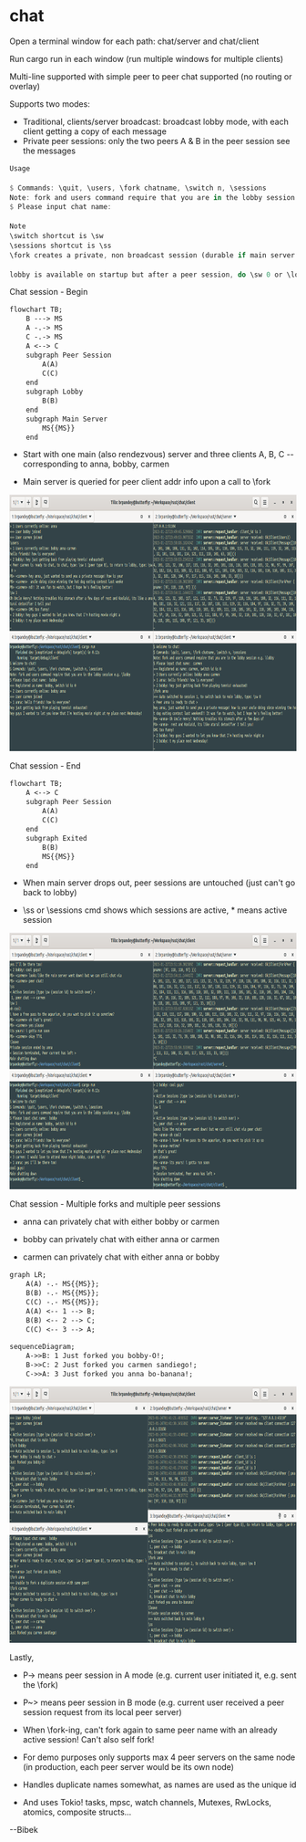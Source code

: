 # chat

Open a terminal window for each path: chat/server and chat/client

Run cargo run in each window (run multiple windows for multiple clients)

Multi-line supported with simple peer to peer chat supported (no routing or overlay)

Supports two modes:

* Traditional, clients/server broadcast: broadcast lobby mode, with each client getting a copy of each message
* Private peer sessions: only the two peers A & B in the peer session see the messages

```rust
Usage

$ Commands: \quit, \users, \fork chatname, \switch n, \sessions
Note: fork and users command require that you are in the lobby session e.g. \lobby
$ Please input chat name:

Note
\switch shortcut is \sw
\sessions shortcut is \ss
\fork creates a private, non broadcast session (durable if main server drops)

lobby is available on startup but after a peer session, do \sw 0 or \lob or \lobby
```

Chat session - Begin

```mermaid
flowchart TB;
    B ---> MS
    A -.-> MS
    C -.-> MS
    A <--> C
    subgraph Peer Session
        A(A)
        C(C)
    end
    subgraph Lobby
        B(B)
    end
    subgraph Main Server
        MS{{MS}}
    end
```

* Start with one main (also rendezvous) server and three clients A, B, C -- corresponding to anna, bobby, carmen

* Main server is queried for peer client addr info upon a call to \fork

<p float="left">
  <img src='images/chat1.png' width='845' height='450'/>
</p>


Chat session - End

```mermaid
flowchart TB;
    A <--> C
    subgraph Peer Session
        A(A)
        C(C)
    end
    subgraph Exited
        B(B)
        MS{{MS}}
    end
```
* When main server drops out, peer sessions are untouched (just can't go back to lobby)

* \ss or \sessions cmd shows which sessions are active, * means active session

<p float="left">
  <img src='images/chat2.png' width='845' height='450'/>
</p>


Chat session - Multiple forks and multiple peer sessions

* anna can privately chat with either bobby or carmen

* bobby can privately chat with either anna or carmen

* carmen can privately chat with either anna or bobby

```mermaid
graph LR;
    A(A) -.- MS{{MS}};
    B(B) -.- MS{{MS}};
    C(C) -.- MS{{MS}};
    A(A) <-- 1 --> B;
    B(B) <-- 2 --> C;
    C(C) <-- 3 --> A;
```

```mermaid
sequenceDiagram;
    A->>B: 1 Just forked you bobby-O!;
    B->>C: 2 Just forked you carmen sandiego!;
    C->>A: 3 Just forked you anna bo-banana!;
```

<p float="left">
  <img src='images/chat3.png' width='845' height='450'/>
</p>

Lastly,

* P-> means peer session in A mode (e.g. current user initiated it, e.g. sent the \fork)

* P~> means peer session in B mode (e.g. current user received a peer session request from its local peer server)

* When \fork-ing, can't fork again to same peer name with an already active session! Can't also self fork!

* For demo purposes only supports max 4 peer servers on the same node (in production, each peer server would be its own node)

* Handles duplicate names somewhat, as names are used as the unique id

* And uses Tokio! tasks, mpsc, watch channels, Mutexes, RwLocks, atomics, composite structs...

--Bibek
